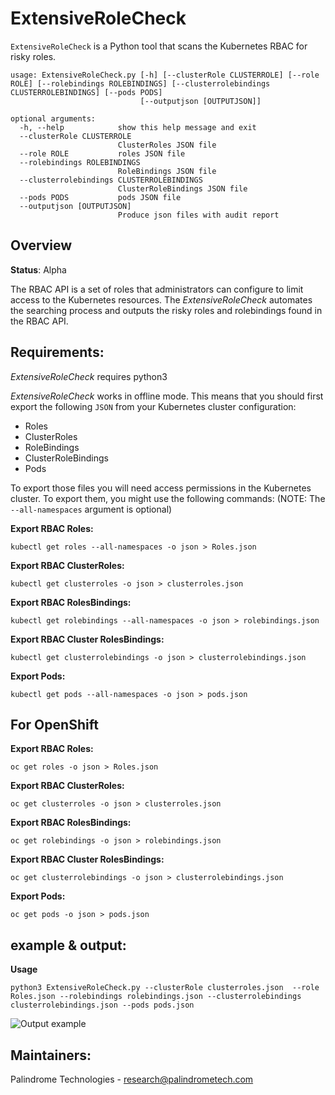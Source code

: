 # ExtensiveRoleCheck

`ExtensiveRoleCheck` is a Python tool that scans the Kubernetes RBAC for risky roles.

```
usage: ExtensiveRoleCheck.py [-h] [--clusterRole CLUSTERROLE] [--role ROLE] [--rolebindings ROLEBINDINGS] [--clusterrolebindings CLUSTERROLEBINDINGS] [--pods PODS]
                             [--outputjson [OUTPUTJSON]]

optional arguments:
  -h, --help            show this help message and exit
  --clusterRole CLUSTERROLE
                        ClusterRoles JSON file
  --role ROLE           roles JSON file
  --rolebindings ROLEBINDINGS
                        RoleBindings JSON file
  --clusterrolebindings CLUSTERROLEBINDINGS
                        ClusterRoleBindings JSON file
  --pods PODS           pods JSON file
  --outputjson [OUTPUTJSON]
                        Produce json files with audit report
```


## Overview

**Status**: Alpha

The RBAC API is a set of roles that administrators can configure to limit access to the Kubernetes resources. The *ExtensiveRoleCheck* automates the searching process and outputs the risky roles and rolebindings found in the RBAC API. 

## Requirements:
*ExtensiveRoleCheck* requires python3

*ExtensiveRoleCheck* works in offline mode. This means that you should first export the following `JSON` from your Kubernetes cluster configuration:

 - Roles 
 - ClusterRoles 
 - RoleBindings 
 - ClusterRoleBindings
 - Pods

To export those files you will need access permissions in the Kubernetes cluster. To export them, you might use the following commands:
(NOTE: The `--all-namespaces` argument is optional)

**Export RBAC Roles:**
```
kubectl get roles --all-namespaces -o json > Roles.json
```
**Export RBAC ClusterRoles:**
```
kubectl get clusterroles -o json > clusterroles.json
```
**Export RBAC RolesBindings:**
```
kubectl get rolebindings --all-namespaces -o json > rolebindings.json
```
**Export RBAC Cluster RolesBindings:**
```
kubectl get clusterrolebindings -o json > clusterrolebindings.json
```
**Export Pods:**
```
kubectl get pods --all-namespaces -o json > pods.json
```
## For OpenShift ##

**Export RBAC Roles:**
```
oc get roles -o json > Roles.json
```
**Export RBAC ClusterRoles:**
```
oc get clusterroles -o json > clusterroles.json
```
**Export RBAC RolesBindings:**
```
oc get rolebindings -o json > rolebindings.json
```
**Export RBAC Cluster RolesBindings:**
```
oc get clusterrolebindings -o json > clusterrolebindings.json
```
**Export Pods:**
```
oc get pods -o json > pods.json
```
##  example & output:
**Usage**
```
python3 ExtensiveRoleCheck.py --clusterRole clusterroles.json  --role Roles.json --rolebindings rolebindings.json --clusterrolebindings clusterrolebindings.json --pods pods.json
```
![Output example](https://github.com/cyberark/kubernetes-rbac-audit/blob/master/output-example.png)

##  Maintainers:
Palindrome Technologies - research@palindrometech.com


